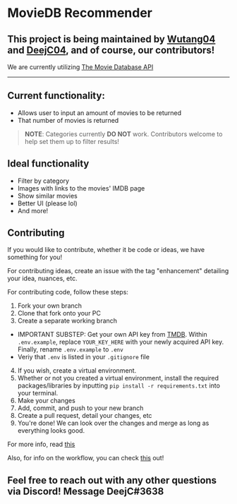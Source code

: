 # MovieDB Recommender

## This project is being maintained by [Wutang04](https://github.com/Wutang03) and [DeejC04](https://github.com/DeejC04), and of course, our contributors!
We are currently utilizing [The Movie Database API](https://www.themoviedb.org/?language=en-US)

---

## Current functionality:

- Allows user to input an amount of movies to be returned
- That number of movies is returned

> **NOTE**: Categories currently **DO NOT** work. Contributors welcome to help set them up to filter results!

## Ideal functionality

- Filter by category
- Images with links to the movies' IMDB page
- Show similar movies
- Better UI (please lol)
- And more!

## Contributing

If you would like to contribute, whether it be code or ideas, we have something for you!

For contributing ideas, create an issue with the tag "enhancement" detailing your idea, nuances, etc.

For contributing code, follow these steps:

1. Fork your own branch
2. Clone that fork onto your PC
3. Create a separate working branch
  - IMPORTANT SUBSTEP: Get your own API key from [TMDB](https://developers.themoviedb.org/3/getting-started/introduction). Within `.env.example`, replace `YOUR_KEY_HERE` with your newly acquired API key. Finally, rename `.env.example` to `.env`
  - Veriy that `.env` is listed in your `.gitignore` file
4. If you wish, create a virtual environment.
5. Whether or not you created a virtual environment, install the required packages/libraries by inputting `pip install -r requirements.txt` into your terminal.
6. Make your changes
7. Add, commit, and push to your new branch
8. Create a pull request, detail your changes, etc
9. You're done! We can look over the changes and merge as long as everything looks good.

For more info, read [this](https://docs.github.com/en/get-started/quickstart/contributing-to-projects)

Also, for info on the workflow, you can check [this](https://docs.github.com/en/get-started/quickstart/github-flow#following-github-flow) out!

## Feel free to reach out with any other questions via Discord! Message DeejC#3638




